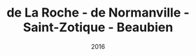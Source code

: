 ---
date: '2016'
title: de La Roche - de Normanville - Saint-Zotique - Beaubien
type: ruelle_verte
district: rosemont
position: { lng: -73.60229943692093, lat: 45.539692075652 }
---